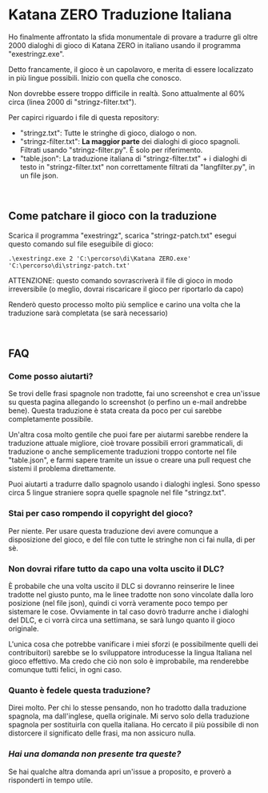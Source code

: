# Katana ZERO Traduzione Italiana
Ho finalmente affrontato la sfida monumentale di provare a tradurre gli oltre 2000 dialoghi di gioco di Katana ZERO in italiano usando il programma "exestringz.exe".

Detto francamente, il gioco è un capolavoro, e merita di essere localizzato in più lingue possibili. Inizio con quella che conosco.

Non dovrebbe essere troppo difficile in realtà. Sono attualmente al 60% circa (linea 2000 di "stringz-filter.txt").

Per capirci riguardo i file di questa repository:
- "stringz.txt": Tutte le stringhe di gioco, dialogo o non.
- "stringz-filter.txt": **La maggior parte** dei dialoghi di gioco spagnoli. Filtrati usando "stringz-filter.py". È solo per riferimento.
- "table.json": La traduzione italiana di "stringz-filter.txt" + i dialoghi di testo in "stringz-filter.txt" non correttamente filtrati da "langfilter.py", in un file json.

&nbsp;
## Come patchare il gioco con la traduzione
Scarica il programma "exestringz", scarica "stringz-patch.txt" esegui questo comando sul file eseguibile di gioco:
```
.\exestringz.exe 2 'C:\percorso\di\Katana ZERO.exe' 'C:\percorso\di\stringz-patch.txt'
```
ATTENZIONE: questo comando sovrascriverà il file di gioco in modo irreversibile (o meglio, dovrai riscaricare il gioco per riportarlo da capo)

Renderò questo processo molto più semplice e carino una volta che la traduzione sarà completata (se sarà necessario)

&nbsp;
## FAQ
### Come posso aiutarti?
Se trovi delle frasi spagnole non tradotte, fai uno screenshot e crea un'issue su questa pagina allegando lo screenshot (o perfino un e-mail andrebbe bene). Questa traduzione è stata creata da poco per cui sarebbe completamente possibile.

Un'altra cosa molto gentile che puoi fare per aiutarmi sarebbe rendere la traduzione attuale migliore, cioè trovare possibili errori grammaticali, di traduzione o anche semplicemente traduzioni troppo contorte nel file "table.json", e farmi sapere tramite un issue o creare una pull request che sistemi il problema direttamente.

Puoi aiutarti a tradurre dallo spagnolo usando i dialoghi inglesi. Sono spesso circa 5 lingue straniere sopra quelle spagnole nel file "stringz.txt".

### Stai per caso rompendo il copyright del gioco?
Per niente. Per usare questa traduzione devi avere comunque a disposizione del gioco, e del file con tutte le stringhe non ci fai nulla, di per sè.

### Non dovrai rifare tutto da capo una volta uscito il DLC?
È probabile che una volta uscito il DLC si dovranno reinserire le linee tradotte nel giusto punto, ma le linee tradotte non sono vincolate dalla loro posizione (nel file json), quindi ci vorrà veramente poco tempo per sistemare le cose. Ovviamente in tal caso dovrò tradurre anche i dialoghi del DLC, e ci vorrà circa una settimana, se sarà lungo quanto il gioco originale.

L'unica cosa che potrebbe vanificare i miei sforzi (e possibilmente quelli dei contribuitori) sarebbe se lo sviluppatore introducesse la lingua Italiana nel gioco effettivo. Ma credo che ciò non solo è improbabile, ma renderebbe comunque tutti felici, in ogni caso.

### Quanto è fedele questa traduzione?
Direi molto. Per chi lo stesse pensando, non ho tradotto dalla traduzione spagnola, ma dall'inglese, quella originale. Mi servo solo della traduzione spagnola per sostituirla con quella italiana. Ho cercato il più possibile di non distorcere il significato delle frasi, ma non assicuro nulla.

### *Hai una domanda non presente tra queste?*
Se hai qualche altra domanda apri un'issue a proposito, e proverò a risponderti in tempo utile.
